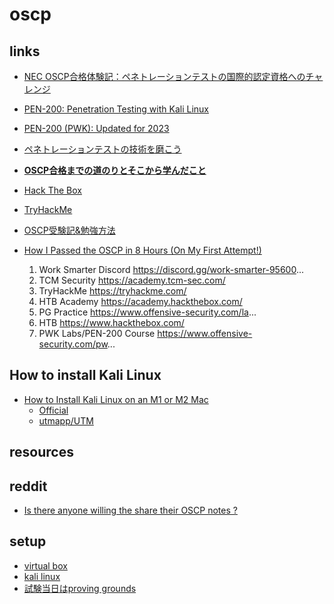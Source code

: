 # oscp

## links
- [NEC OSCP合格体験記：ペネトレーションテストの国際的認定資格へのチャレンジ](https://jpn.nec.com/cybersecurity/blog/230804/index.html)
- [PEN-200: Penetration
Testing with Kali Linux](https://www.offsec.com/courses/pen-200/)
- [PEN-200 (PWK): Updated for 2023](https://www.offsec.com/offsec/pen-200-2023/)
- [ペネトレーションテストの技術を磨こう](https://techplay.jp/event/859951)
- **[OSCP合格までの道のりとそこから学んだこと](https://blog.s-tajima.work/post/2021/oscp-journey-and-things-i-learned/)**
- [Hack The Box](https://www.hackthebox.com/)
- [TryHackMe](https://tryhackme.com/)
- [OSCP受験記&勉強方法](https://bankingmalware.hatenablog.com/entry/2020/09/27/154602)

- [How I Passed the OSCP in 8 Hours (On My First Attempt!)](https://www.youtube.com/watch?v=trCZB7tRTNk)
  1. Work Smarter Discord
https://discord.gg/work-smarter-95600...
  2. TCM Security
https://academy.tcm-sec.com/
  3. TryHackMe
https://tryhackme.com/
  4. HTB Academy
https://academy.hackthebox.com/
  5. PG Practice
https://www.offensive-security.com/la...
  6. HTB 
https://www.hackthebox.com/
  7. PWK Labs/PEN-200 Course
https://www.offensive-security.com/pw...

## How to install Kali Linux
- [How to Install Kali Linux on an M1 or M2 Mac](https://www.macobserver.com/tips/how-to/install-kali-linux-m1-m2-mac/)
  - [Official](https://www.kali.org/)
  - [utmapp/UTM](https://github.com/utmapp/UTM)
 
## resources


## reddit
- [Is there anyone willing the share their OSCP notes ?](https://www.reddit.com/r/oscp/comments/163pehk/is_there_anyone_willing_the_share_their_oscp_notes/)

## setup
- [virtual box](https://www.oracle.com/jp/virtualization/technologies/vm/downloads/virtualbox-downloads.html)
- [kali linux](https://www.kali.org/get-kali/#kali-virtual-machines)
- [試験当日はproving grounds](https://portal.offsec.com/sign-up/pg)

